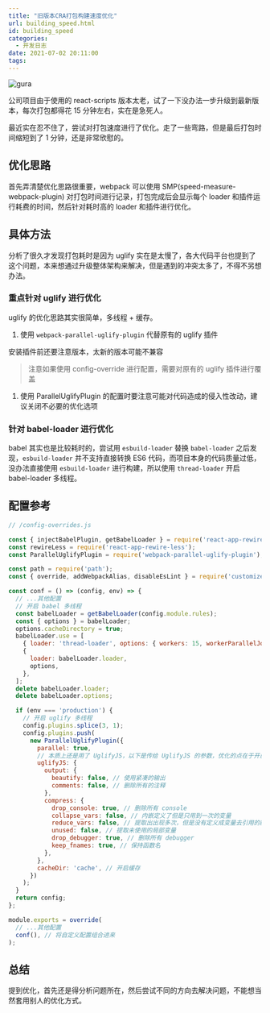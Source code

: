 ```yaml
---
title: "旧版本CRA打包构建速度优化"
url: building_speed.html
id: building_speed
categories:
  - 开发日志
date: 2021-07-02 20:11:00
tags:
---
```


![gura](/img/post/gura.jpg)

公司项目由于使用的 react-scripts 版本太老，试了一下没办法一步升级到最新版本，每次打包都得花 15 分钟左右，实在是急死人。

最近实在忍不住了，尝试对打包速度进行了优化。走了一些弯路，但是最后打包时间缩短到了 1 分钟，还是非常欣慰的。

## 优化思路

首先弄清楚优化思路很重要，webpack 可以使用 SMP(speed-measure-webpack-plugin) 对打包时间进行记录，打包完成后会显示每个 loader 和插件运行耗费的时间，然后针对耗时高的 loader 和插件进行优化。

## 具体方法

分析了很久才发现打包耗时是因为 uglify 实在是太慢了，各大代码平台也提到了这个问题，本来想通过升级整体架构来解决，但是遇到的冲突太多了，不得不另想办法。

### 重点针对 uglify 进行优化

uglify 的优化思路其实很简单，多线程 + 缓存。

1. 使用 `webpack-parallel-uglify-plugin` 代替原有的 uglify 插件

安装插件前还要注意版本，太新的版本可能不兼容

>注意如果使用 config-override 进行配置，需要对原有的 uglify 插件进行覆盖

1. 使用 ParallelUglifyPlugin 的配置时要注意可能对代码造成的侵入性改动，建议关闭不必要的优化选项

### 针对 babel-loader 进行优化

babel 其实也是比较耗时的，尝试用 `esbuild-loader` 替换 `babel-loader` 之后发现，`esbuild-loader` 并不支持直接转换 ES6 代码，而项目本身的代码质量过低，没办法直接使用 `esbuild-loader` 进行构建，所以使用 `thread-loader` 开启 babel-loader 多线程。

## 配置参考

```js
// /config-overrides.js

const { injectBabelPlugin, getBabelLoader } = require('react-app-rewired');
const rewireLess = require('react-app-rewire-less');
const ParallelUglifyPlugin = require('webpack-parallel-uglify-plugin');

const path = require('path');
const { override, addWebpackAlias, disableEsLint } = require('customize-cra');

const conf = () => (config, env) => {
  // ...其他配置
  // 开启 babel 多线程
  const babelLoader = getBabelLoader(config.module.rules);
  const { options } = babelLoader;
  options.cacheDirectory = true;
  babelLoader.use = [
    { loader: 'thread-loader', options: { workers: 15, workerParallelJobs: 50, poolTimeout: 2000 } },
    {
      loader: babelLoader.loader,
      options,
    },
  ];
  delete babelLoader.loader;
  delete babelLoader.options;

  if (env === 'production') {
    // 开启 uglify 多线程
    config.plugins.splice(3, 1);
    config.plugins.push(
      new ParallelUglifyPlugin({
        parallel: true,
        // 本质上还是用了 UglifyJS，以下是传给 UglifyJS 的参数，优化的点在于开启了多进程
        uglifyJS: {
          output: {
            beautify: false, // 使用紧凑的输出
            comments: false, // 删除所有的注释
          },
          compress: {
            drop_console: true, // 删除所有 console
            collapse_vars: false, // 内嵌定义了但是只用到一次的变量
            reduce_vars: false, // 提取出出现多次，但是没有定义成变量去引用的静态值
            unused: false, // 提取未使用的局部变量
            drop_debugger: true, // 删除所有 debugger
            keep_fnames: true, // 保持函数名
          },
        },
        cacheDir: 'cache', // 开启缓存
      })
    );
  }
  return config;
};

module.exports = override(
  // ...其他配置
  conf(), // 将自定义配置组合进来
);
```

## 总结

提到优化，首先还是得分析问题所在，然后尝试不同的方向去解决问题，不能想当然套用别人的优化方式。
